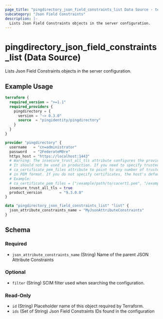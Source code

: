 ```yaml
---
page_title: "pingdirectory_json_field_constraints_list Data Source - terraform-provider-pingdirectory"
subcategory: "Json Field Constraints"
description: |-
  Lists Json Field Constraints objects in the server configuration.
---
```


# pingdirectory_json_field_constraints_list (Data Source)

Lists Json Field Constraints objects in the server configuration.

## Example Usage

```terraform
terraform {
  required_version = ">=1.1"
  required_providers {
    pingdirectory = {
      version = "~> 0.3.0"
      source  = "pingidentity/pingdirectory"
    }
  }
}

provider "pingdirectory" {
  username   = "cn=administrator"
  password   = "2FederateM0re"
  https_host = "https://localhost:1443"
  # Warning: The insecure_trust_all_tls attribute configures the provider to trust any certificate presented by the PingDirectory server.
  # It should not be used in production. If you need to specify trusted CA certificates, use the
  # ca_certificate_pem_files attribute to point to any number of trusted CA certificate files
  # in PEM format. If you do not specify certificates, the host's default root CA set will be used.
  # Example:
  # ca_certificate_pem_files = ["/example/path/to/cacert1.pem", "/example/path/to/cacert2.pem"]
  insecure_trust_all_tls = true
  product_version        = "9.3.0.0"
}

data "pingdirectory_json_field_constraints_list" "list" {
  json_attribute_constraints_name = "MyJsonAttributeConstraints"
}
```

<!-- schema generated by tfplugindocs -->
## Schema

### Required

- `json_attribute_constraints_name` (String) Name of the parent JSON Attribute Constraints

### Optional

- `filter` (String) SCIM filter used when searching the configuration.

### Read-Only

- `id` (String) Placeholder name of this object required by Terraform.
- `ids` (Set of String) Json Field Constraints IDs found in the configuration

